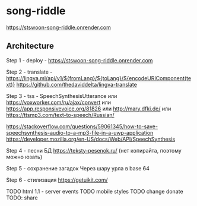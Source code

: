 # song-riddle

https://stswoon-song-riddle.onrender.com

## Architecture

Step 1 - deploy - https://stswoon-song-riddle.onrender.com

Step 2 - translate - https://lingva.ml/api/v1/${fromLang}/${toLang}/${encodeURIComponent(text)}
https://github.com/thedaviddelta/lingva-translate

Step 3 - tss - SpeechSynthesisUtterance
или https://voxworker.com/ru/ajax/convert
или https://app.responsivevoice.org/81826
или http://mary.dfki.de/
или https://ttsmp3.com/text-to-speech/Russian/

https://stackoverflow.com/questions/59061345/how-to-save-speechsynthesis-audio-to-a-mp3-file-in-a-uwp-application
https://developer.mozilla.org/en-US/docs/Web/API/SpeechSynthesis

Step 4 - песни БД
https://teksty-pesenok.ru/ (нет копирайта, поэтому можно юзать)

Step 5 - сохранение загадок 
Через шару урла в base 64

Step 6 - стилизация
https://getuikit.com/


TODO html 1.1 - server events
TODO mobile styles
TODO change donate
TODO: share
